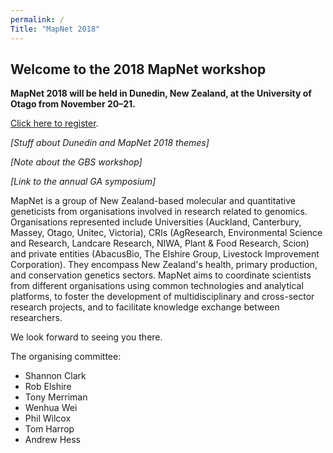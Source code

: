 ```yaml
---
permalink: /
Title: "MapNet 2018"
---
```


## Welcome to the 2018 MapNet workshop

**MapNet 2018 will be held in Dunedin, New Zealand, at the University of Otago from November 20–21.**

[Click here to register](/mapnetnz.github.io/register/).

*[Stuff about Dunedin and MapNet 2018 themes]*

*[Note about the GBS workshop]*

*[Link to the annual GA symposium]*

MapNet is a group of New Zealand-based molecular and quantitative geneticists from organisations involved in research related to genomics. Organisations represented include Universities (Auckland, Canterbury, Massey, Otago, Unitec, Victoria), CRIs (AgResearch, Environmental Science and Research, Landcare Research, NIWA, Plant & Food Research, Scion) and private entities (AbacusBio, The Elshire Group, Livestock Improvement Corporation). They encompass New Zealand's health, primary production, and conservation genetics sectors. MapNet aims to coordinate scientists from different organisations using common technologies and analytical platforms, to foster the development of multidisciplinary and cross-sector research projects, and to facilitate knowledge exchange between researchers.

We look forward to seeing you there.

The organising committee:
- Shannon Clark
- Rob Elshire
- Tony Merriman
- Wenhua Wei
- Phil Wilcox
- Tom Harrop
- Andrew Hess